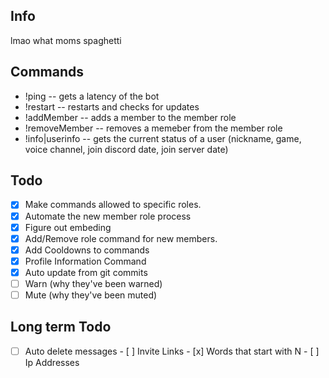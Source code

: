 Info
------
lmao what
moms spaghetti

**Commands**
------
* !ping -- gets a latency of the bot
* !restart -- restarts and checks for updates
* !addMember -- adds a member to the member role
* !removeMember -- removes a memeber from the member role
* !info|userinfo -- gets the current status of a user (nickname, game, voice channel, join discord date, join server date)

**Todo**
------
- [x] Make commands allowed to specific roles.
- [x] Automate the new member role process
- [x] Figure out embeding
- [x] Add/Remove role command for new members.
- [x] Add Cooldowns to commands
- [x] Profile Information Command
- [x] Auto update from git commits
- [ ] Warn (why they've been warned)
- [ ] Mute (why they've been muted)

**Long term Todo**
------
- [ ] Auto delete messages
         - [ ] Invite Links
         - [x] Words that start with N
         - [ ] Ip Addresses        


